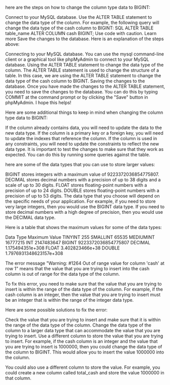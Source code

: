 


 here are the steps on how to change the column type data to BIGINT:

Connect to your MySQL database.
Use the ALTER TABLE statement to change the data type of the column. For example, the following query will change the data type of the cash column to BIGINT:
SQL
ALTER TABLE table_name ALTER COLUMN cash BIGINT;
Use code with caution. Learn more
Save the changes to the database.
Here is an explanation of the steps above:

Connecting to your MySQL database. You can use the mysql command-line client or a graphical tool like phpMyAdmin to connect to your MySQL database.
Using the ALTER TABLE statement to change the data type of the column. The ALTER TABLE statement is used to change the structure of a table. In this case, we are using the ALTER TABLE statement to change the data type of the cash column to BIGINT.
Saving the changes to the database. Once you have made the changes to the ALTER TABLE statement, you need to save the changes to the database. You can do this by typing COMMIT at the command prompt or by clicking the "Save" button in phpMyAdmin.
I hope this helps!

Here are some additional things to keep in mind when changing the column type data to BIGINT:

If the column already contains data, you will need to update the data to the new data type.
If the column is a primary key or a foreign key, you will need to update the indexes that reference the column.
If the column is used in any constraints, you will need to update the constraints to reflect the new data type.
It is important to test the changes to make sure that they work as expected. You can do this by running some queries against the table.





 here are some of the data types that you can use to store larger values:

BIGINT stores integers with a maximum value of 9223372036854775807.
DECIMAL stores decimal numbers with a precision of up to 38 digits and a scale of up to 30 digits.
FLOAT stores floating-point numbers with a precision of up to 24 digits.
DOUBLE stores floating-point numbers with a precision of up to 53 digits.
The data type that you choose will depend on the specific needs of your application. For example, if you need to store very large integers, then you would use the BIGINT data type. If you need to store decimal numbers with a high degree of precision, then you would use the DECIMAL data type.

Here is a table that shows the maximum values for some of the data types:

Data Type	Maximum Value
TINYINT	255
SMALLINT	65535
MEDIUMINT	16777215
INT	2147483647
BIGINT	9223372036854775807
DECIMAL	1.175494351e+308
FLOAT	3.402823466e+38
DOUBLE	1.7976931348623157e+308






The error message "Warning: #1264 Out of range value for column 'cash' at row 1" means that the value that you are trying to insert into the cash column is out of range for the data type of the column.

To fix this error, you need to make sure that the value that you are trying to insert is within the range of the data type of the column. For example, if the cash column is an integer, then the value that you are trying to insert must be an integer that is within the range of the integer data type.

Here are some possible solutions to fix the error:

Check the value that you are trying to insert and make sure that it is within the range of the data type of the column.
Change the data type of the column to a larger data type that can accommodate the value that you are trying to insert.
Use a different column to store the value that you are trying to insert.
For example, if the cash column is an integer and the value that you are trying to insert is 1000000, then you could change the data type of the column to BIGINT. This would allow you to insert the value 1000000 into the column.

You could also use a different column to store the value. For example, you could create a new column called total_cash and store the value 1000000 in that column.
